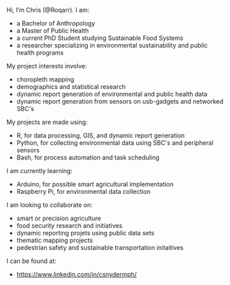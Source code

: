 Hi, I’m Chris (@Roqarr). 
I am:
- a Bachelor of Anthropology
- a Master of Public Health
- a current PhD Student studying Sustainable Food Systems
- a researcher specializing in environmental sustainability and public health programs

My project interests involve:
- choropleth mapping
- demographics and statistical research
- dynamic report generation of environmental and public health data
- dynamic report generation from sensors on usb-gadgets and networked SBC's

My projects are made using:
- R, for data processing, GIS, and dynamic report generation
- Python, for collecting environmental data using SBC's and peripheral sensors
- Bash, for process automation and task scheduling

I am currently learning:
- Arduino, for possible smart agricultural implementation
- Raspberry Pi, for environmental data collection

I am looking to collaborate on:
- smart or precision agriculture 
- food security research and initiatives
- dynamic reporting projets using public data sets
- thematic mapping projects
- pedestrian safety and sustainable transportation initaitives

I can be found at:
- https://www.linkedin.com/in/csnydermph/

<!---
- 👋 Hi, I’m @Roqarr
- 👀 I’m interested in ...
- 🌱 I’m currently learning ...
- 💞️ I’m looking to collaborate on ...
- 📫 How to reach me ...


Roqarr/Roqarr is a ✨ special ✨ repository because its `README.md` (this file) appears on your GitHub profile.
You can click the Preview link to take a look at your changes.
--->


  
